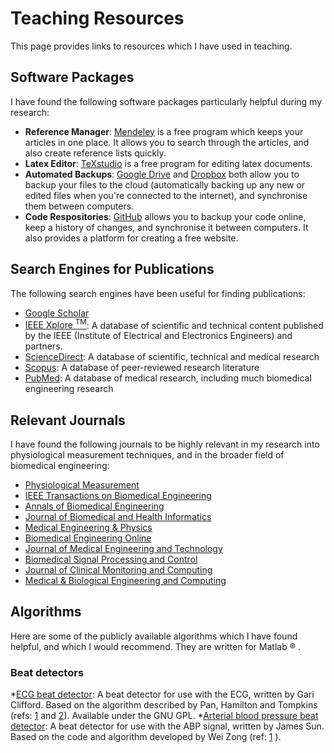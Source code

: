 # Teaching Resources

This page provides links to resources which I have used in teaching.

## Software Packages

I have found the following software packages particularly helpful during my research:

* **Reference Manager**: [Mendeley](https://www.mendeley.com/) is a free program which keeps your articles in one place. It allows you to search through the articles, and also create reference lists quickly.
* **Latex Editor**: [TeXstudio](http://www.texstudio.org/) is a free program for editing latex documents.
* **Automated Backups**: [Google Drive](https://www.google.com/drive/) and [Dropbox](https://www.dropbox.com/) both allow you to backup your files to the cloud (automatically backing up any new or edited files when you're connected to the internet), and synchronise them between computers.
* **Code Respositories**: [GitHub](https://github.com/) allows you to backup your code online, keep a history of changes, and synchronise it between computers. It also provides a platform for creating a free website.

## Search Engines for Publications

The following search engines have been useful for finding publications:

* [Google Scholar](https://scholar.google.co.uk/)
* [IEEE Xplore <sup>TM</sup>](http://ieeexplore.ieee.org/): A database of scientific and technical content published by the IEEE (Institute of Electrical and Electronics Engineers) and partners.
* [ScienceDirect](http://www.sciencedirect.com/): A database of scientific, technical and medical research
* [Scopus](https://www.scopus.com/): A database of peer-reviewed research literature
* [PubMed](https://www.ncbi.nlm.nih.gov/pubmed/): A database of medical research, including much biomedical engineering research

## Relevant Journals

I have found the following journals to be highly relevant in my research into physiological measurement techniques, and in the broader field of biomedical engineering:

* [Physiological Measurement](http://iopscience.iop.org/journal/0967-3334/)
* [IEEE Transactions on Biomedical Engineering](http://ieeexplore.ieee.org/xpl/RecentIssue.jsp?punumber=10/)
* [Annals of Biomedical Engineering](http://www.springer.com/biomed/journal/10439)
* [Journal of Biomedical and Health Informatics](http://ieeexplore.ieee.org/xpl/RecentIssue.jsp?punumber=6221020)
* [Medical Engineering & Physics](https://www.journals.elsevier.com/medical-engineering-and-physics)
* [Biomedical Engineering Online](https://biomedical-engineering-online.biomedcentral.com/)
* [Journal of Medical Engineering and Technology](http://www.tandfonline.com/loi/ijmt20)
* [Biomedical Signal Processing and Control](https://www.journals.elsevier.com/biomedical-signal-processing-and-control/)
* [Journal of Clinical Monitoring and Computing](http://www.springer.com/medicine/anesthesiology/journal/10877)
* [Medical & Biological Engineering and Computing](https://link.springer.com/journal/11517)

## Algorithms

Here are some of the publicly available algorithms which I have found helpful, and which I would recommend. They are written for Matlab &reg; .

### Beat detectors

*[ECG beat detector](http://www.mit.edu/~gari/CODE/ECGtools/ecgBag/rpeakdetect.m): A beat detector for use with the ECG, written by Gari Clifford. Based on the algorithm described by Pan, Hamilton and Tompkins (refs: [1](http://doi.org/10.1109/TBME.1985.325532) and [2](http://doi.org/10.1109/TBME.1986.325695)). Available under the GNU GPL.
*[Arterial blood pressure beat detector](https://www.physionet.org/physiotools/cardiac-output/code/2analyze/wabp.m): A beat detector for use with the ABP signal, written by James Sun. Based on the code and algorithm developed by Wei Zong (ref: [1](http://doi.org/10.1109/CIC.2003.1291140) ).

